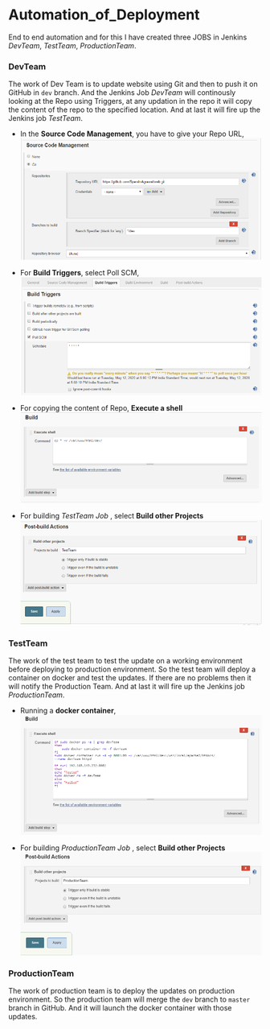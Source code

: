 # Automation_of_Deployment
End to end automation and for this I have created three JOBS in Jenkins *DevTeam*, *TestTeam*, *ProductionTeam*.

### DevTeam
The work of Dev Team is to update website using Git and then to push it on GitHub in `dev` branch.
And the Jenkins Job *DevTeam* will continously looking at the Repo using Triggers, at any updation in the repo it will copy the content of the repo to the specified location.
And at last it will fire up the Jenkins job *TestTeam*.

* In the **Source Code Management**, you have to give your Repo URL,
![](images/repoURL.png)

* For **Build Triggers**, select Poll SCM,
![](images/trigger.png)

* For copying the content of Repo, **Execute a shell**
![](images/Devshell.png)

* For building *TestTeam Job* , select **Build other Projects**
![](images/buildTest.png)

### TestTeam
The work of the test team to test the update on a working environment before deploying to production environment.
So the test team will deploy a container on docker and test the updates.
If there are no problems then it will notify the Production Team.
And at last it will fire up the Jenkins job *ProductionTeam*.

* Running a **docker container**,
![](images/TestShell.png)

* For building *ProductionTeam Job* , select **Build other Projects**
![](images/buildProduction.png)

### ProductionTeam
The work of production team is to deploy the updates on production environment.
So the production team will merge the `dev` branch to `master` branch in GitHub.
And it will launch the docker container with those updates.
